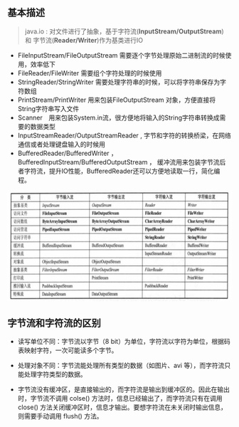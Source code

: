 ## 基本描述

> java.io : 对文件进行了抽象，基于字符流(**InputStream/OutputStream**) 和 字节流(**Reader/Writer**)作为基类进行IO

- FileInputStream/FileOutputStream  需要逐个字节处理原始二进制流的时候使用，效率低下
- FileReader/FileWriter 需要组个字符处理的时候使用
- StringReader/StringWriter 需要处理字符串的时候，可以将字符串保存为字符数组
- PrintStream/PrintWriter 用来包装FileOutputStream 对象，方便直接将String字符串写入文件 
- Scanner　用来包装System.in流，很方便地将输入的String字符串转换成需要的数据类型
- InputStreamReader/OutputStreamReader ,  字节和字符的转换桥梁，在网络通信或者处理键盘输入的时候用
- BufferedReader/BufferedWriter ， BufferedInputStream/BufferedOutputStream ， 缓冲流用来包装字节流后者字符流，提升IO性能，BufferedReader还可以方便地读取一行，简化编程。

![io](./io.jpeg)

## 字节流和字符流的区别

* 读写单位不同：字节流以字节（8 bit）为单位，字符流以字符为单位，根据码表映射字符，一次可能读多个字节。

* 处理对象不同：字节流能处理所有类型的数据（如图片、avi 等），而字符流只能处理字符类型的数据。

* 字节流没有缓冲区，是直接输出的，而字符流是输出到缓冲区的。因此在输出时，字节流不调用 colse() 方法时，信息已经输出了，而字符流只有在调用 close() 方法关闭缓冲区时，信息才输出。要想字符流在未关闭时输出信息，则需要手动调用 flush() 方法。
